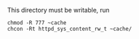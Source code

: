 This directory must be writable, run

    chmod -R 777 ~cache
    chcon -Rt httpd_sys_content_rw_t ~cache/
